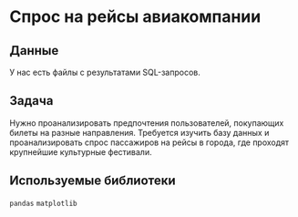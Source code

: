 # Спрос на рейсы авиакомпании

## Данные


У нас есть файлы с результатами SQL-запросов.

## Задача

Нужно проанализировать предпочтения пользователей, покупающих билеты на разные направления.
Требуется изучить базу данных и проанализировать спрос пассажиров на рейсы в города, где проходят крупнейшие культурные фестивали.


## Используемые библиотеки
`pandas` `matplotlib`
